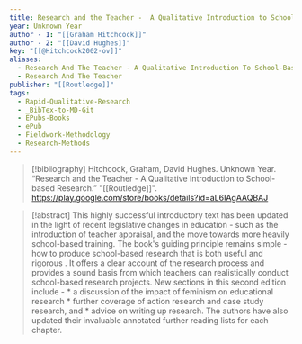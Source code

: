 ```yaml
---
title: Research and the Teacher -  A Qualitative Introduction to School-based Research
year: Unknown Year
author - 1: "[[Graham Hitchcock]]"
author - 2: "[[David Hughes]]"
key: "[[@Hitchcock2002-ov]]"
aliases:
  - Research And The Teacher - A Qualitative Introduction To School-Based Research
  - Research And The Teacher
publisher: "[[Routledge]]"
tags:
  - Rapid-Qualitative-Research
  - _BibTex-to-MD-Git
  - EPubs-Books
  - ePub
  - Fieldwork-Methodology
  - Research-Methods
---
```


> [!bibliography]
> Hitchcock, Graham, David Hughes. Unknown Year. “Research and the Teacher -  A Qualitative Introduction to School-based Research.” "[[Routledge]]". https://play.google.com/store/books/details?id=aL6IAgAAQBAJ

> [!abstract]
> This highly successful introductory text has been updated in the light of recent legislative changes in education - such as the introduction of teacher appraisal, and the move towards more heavily school-based training. The book's guiding principle remains simple -  how to produce school-based research that is both useful and rigorous . It offers a clear account of the research process and provides a sound basis from which teachers can realistically conduct school-based research projects. New sections in this second edition include -  * a discussion of the impact of feminism on educational research * further coverage of action research and case study research, and * advice on writing up research. The authors have also updated their invaluable annotated further reading lists for each chapter.
